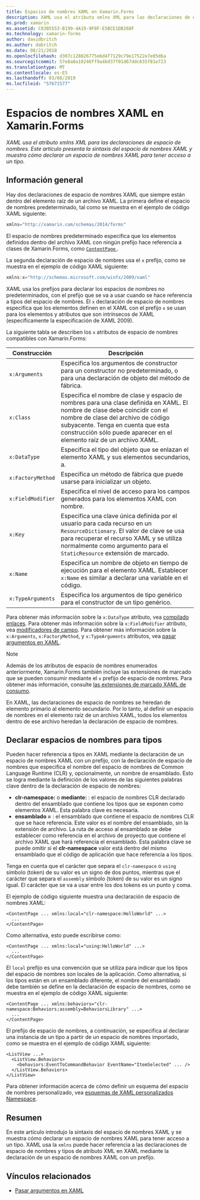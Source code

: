 ```yaml
---
title: Espacios de nombres XAML en Xamarin.Forms
description: XAML usa el atributo xmlns XML para las declaraciones de espacio de nombres. Este artículo presenta la sintaxis del espacio de nombres XAML y muestra cómo declarar un espacio de nombres XAML para tener acceso a un tipo.
ms.prod: xamarin
ms.assetid: C03B5553-B199-4A19-9F0F-E5BCE1DB268F
ms.technology: xamarin-forms
author: davidbritch
ms.author: dabritch
ms.date: 08/21/2018
ms.openlocfilehash: d307c128826775e6d4f7129c79e17522e7e05d6a
ms.sourcegitcommit: 57e8a0a10246ff9a4bd37f01d67ddc635f81e723
ms.translationtype: MT
ms.contentlocale: es-ES
ms.lasthandoff: 03/08/2019
ms.locfileid: "57671577"
---
```

# <a name="xaml-namespaces-in-xamarinforms"></a>Espacios de nombres XAML en Xamarin.Forms

_XAML usa el atributo xmlns XML para las declaraciones de espacio de nombres. Este artículo presenta la sintaxis del espacio de nombres XAML y muestra cómo declarar un espacio de nombres XAML para tener acceso a un tipo._

## <a name="overview"></a>Información general

Hay dos declaraciones de espacio de nombres XAML que siempre están dentro del elemento raíz de un archivo XAML. La primera define el espacio de nombres predeterminado, tal como se muestra en el ejemplo de código XAML siguiente:

```csharp
xmlns="http://xamarin.com/schemas/2014/forms"
```

El espacio de nombres predeterminado especifica que los elementos definidos dentro del archivo XAML con ningún prefijo hace referencia a clases de Xamarin.Forms, como [ `ContentPage` ](xref:Xamarin.Forms.ContentPage).

La segunda declaración de espacio de nombres usa el `x` prefijo, como se muestra en el ejemplo de código XAML siguiente:

```csharp
xmlns:x="http://schemas.microsoft.com/winfx/2009/xaml"
```

XAML usa los prefijos para declarar los espacios de nombres no predeterminados, con el prefijo que se va a usar cuando se hace referencia a tipos del espacio de nombres. El `x` declaración de espacio de nombres especifica que los elementos definen en el XAML con el prefijo `x` se usan para los elementos y atributos que son intrínsecos de XAML (específicamente la especificación de XAML 2009).

La siguiente tabla se describen los `x` atributos de espacio de nombres compatibles con Xamarin.Forms:

|Construcción|Descripción|
|--- |--- |
|`x:Arguments`|Especifica los argumentos de constructor para un constructor no predeterminado, o para una declaración de objeto del método de fábrica.|
|`x:Class`|Especifica el nombre de clase y espacio de nombres para una clase definida en XAML. El nombre de clase debe coincidir con el nombre de clase del archivo de código subyacente. Tenga en cuenta que esta construcción sólo puede aparecer en el elemento raíz de un archivo XAML.|
|`x:DataType`|Especifica el tipo del objeto que se enlazan el elemento XAML y sus elementos secundarios, a.|
|`x:FactoryMethod`|Especifica un método de fábrica que puede usarse para inicializar un objeto.|
|`x:FieldModifier`|Especifica el nivel de acceso para los campos generados para los elementos XAML con nombre.|
|`x:Key`|Especifica una clave única definida por el usuario para cada recurso en un `ResourceDictionary`. El valor de clave se usa para recuperar el recurso XAML y se utiliza normalmente como argumento para el `StaticResource` extensión de marcado.|
|`x:Name`|Especifica un nombre de objeto en tiempo de ejecución para el elemento XAML. Establecer `x:Name` es similar a declarar una variable en el código.|
|`x:TypeArguments`|Especifica los argumentos de tipo genérico para el constructor de un tipo genérico.|

Para obtener más información sobre la `x:DataType` atributo, vea [compilado enlaces](~/xamarin-forms/app-fundamentals/data-binding/compiled-bindings.md). Para obtener más información sobre la `x:FieldModifier` atributo, vea [modificadores de campo](~/xamarin-forms/xaml/field-modifiers.md). Para obtener más información sobre la `x:Arguments`, `x:FactoryMethod`, y `x:TypeArguments` atributos, vea [pasar argumentos en XAML](~/xamarin-forms/xaml/passing-arguments.md).

> [!NOTE]
> Además de los atributos de espacio de nombres enumerados anteriormente, Xamarin.Forms también incluye las extensiones de marcado que se pueden consumir mediante el `x` prefijo de espacio de nombres. Para obtener más información, consulte [las extensiones de marcado XAML de consumo](~/xamarin-forms/xaml/markup-extensions/consuming.md).

En XAML, las declaraciones de espacio de nombres se heredan de elemento primario al elemento secundario. Por lo tanto, al definir un espacio de nombres en el elemento raíz de un archivo XAML, todos los elementos dentro de ese archivo heredan la declaración de espacio de nombres.

## <a name="declaring-namespaces-for-types"></a>Declarar espacios de nombres para tipos

Pueden hacer referencia a tipos en XAML mediante la declaración de un espacio de nombres XAML con un prefijo, con la declaración de espacio de nombres que especifica el nombre del espacio de nombres de Common Language Runtime (CLR) y, opcionalmente, un nombre de ensamblado. Esto se logra mediante la definición de los valores de las siguientes palabras clave dentro de la declaración de espacio de nombres:

- **clr-namespace:** o **mediante:** : el espacio de nombres CLR declarado dentro del ensamblado que contiene los tipos que se exponen como elementos XAML. Esta palabra clave es necesaria.
- **ensamblado =** : el ensamblado que contiene el espacio de nombres CLR que se hace referencia. Este valor es el nombre del ensamblado, sin la extensión de archivo. La ruta de acceso al ensamblado se debe establecer como referencia en el archivo de proyecto que contiene el archivo XAML que hará referencia el ensamblado. Esta palabra clave se puede omitir si el **clr-namespace** valor está dentro del mismo ensamblado que el código de aplicación que hace referencia a los tipos.

Tenga en cuenta que el carácter que separa el `clr-namespace` o `using` símbolo (token) de su valor es un signo de dos puntos, mientras que el carácter que separa el `assembly` símbolo (token) de su valor es un signo igual. El carácter que se va a usar entre los dos tokens es un punto y coma.

El ejemplo de código siguiente muestra una declaración de espacio de nombres XAML:

```xaml
<ContentPage ... xmlns:local="clr-namespace:HelloWorld" ...>
  ...
</ContentPage>
```

Como alternativa, esto puede escribirse como:

```xaml
<ContentPage ... xmlns:local="using:HelloWorld" ...>
  ...
</ContentPage>
```

El `local` prefijo es una convención que se utiliza para indicar que los tipos del espacio de nombres son locales de la aplicación. Como alternativa, si los tipos están en un ensamblado diferente, el nombre del ensamblado debe también se define en la declaración de espacio de nombres, como se muestra en el ejemplo de código XAML siguiente:

```xaml
<ContentPage ... xmlns:behaviors="clr-namespace:Behaviors;assembly=BehaviorsLibrary" ...>
  ...
</ContentPage>
```

El prefijo de espacio de nombres, a continuación, se especifica al declarar una instancia de un tipo a partir de un espacio de nombres importado, como se muestra en el ejemplo de código XAML siguiente:

```xaml
<ListView ...>
  <ListView.Behaviors>
    <behaviors:EventToCommandBehavior EventName="ItemSelected" ... />
  </ListView.Behaviors>
</ListView>
```

Para obtener información acerca de cómo definir un esquema del espacio de nombres personalizado, vea [esquemas de XAML personalizados Namespace](custom-namespace-schemas.md).

## <a name="summary"></a>Resumen

En este artículo introdujo la sintaxis del espacio de nombres XAML y se muestra cómo declarar un espacio de nombres XAML para tener acceso a un tipo. XAML usa la `xmlns` puede hacer referencia a las declaraciones de espacio de nombres y tipos de atributo XML en XAML mediante la declaración de un espacio de nombres XAML con un prefijo.

## <a name="related-links"></a>Vínculos relacionados

- [Pasar argumentos en XAML](~/xamarin-forms/xaml/passing-arguments.md)
